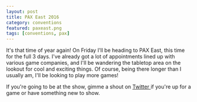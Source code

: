 ```yaml
---
layout: post
title: PAX East 2016
category: conventions
featured: paxeast.png
tags: [conventions, pax]
---
```


It's that time of year again! On Friday I'll be heading to PAX East, this time for the full 3 days. I've already got a lot of appointments lined up with various game companies, and I'll be wandering the tabletop area on the lookout for cool and exciting things. Of course, being there longer than I usually am, I'll be looking to play more games!

If you're going to be at the show, gimme a shout on [Twitter ](http://twitter.com/rkalajian) if you're up for a game or have something new to show.
